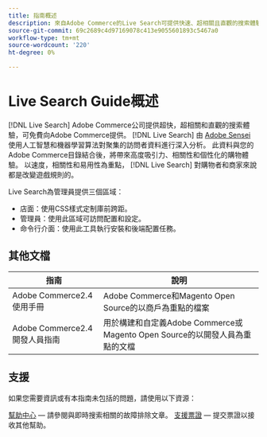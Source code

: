 ```yaml
---
title: 指南概述
description: 來自Adobe Commerce的Live Search可提供快速、超相關且直觀的搜索體驗。
source-git-commit: 69c2689c4d97169078c413e9055601893c5467a0
workflow-type: tm+mt
source-wordcount: '220'
ht-degree: 0%

---
```



# Live Search Guide概述

[!DNL Live Search] Adobe Commerce公司提供超快，超相關和直觀的搜索體驗，可免費向Adobe Commerce提供。 [!DNL Live Search] 由 [Adobe Sensei](https://www.adobe.com/sensei.html) 使用人工智慧和機器學習算法對聚集的訪問者資料進行深入分析。 此資料與您的Adobe Commerce目錄結合後，將帶來高度吸引力、相關性和個性化的購物體驗。 以速度，相關性和易用性為重點， [!DNL Live Search] 對購物者和商家來說都是改變遊戲規則的。

Live Search為管理員提供三個區域：

* 店面：使用CSS樣式定制庫前跨距。
* 管理員：使用此區域可訪問配置和設定。
* 命令行介面：使用此工具執行安裝和後端配置任務。

## 其他文檔

| 指南 | 說明 |
|--- |--- |
| Adobe Commerce2.4使用手冊 | Adobe Commerce和Magento Open Source的以商戶為重點的檔案 |
| Adobe Commerce2.4開發人員指南 | 用於構建和自定義Adobe Commerce或Magento Open Source的以開發人員為重點的文檔 |

## 支援

如果您需要資訊或有本指南未包括的問題，請使用以下資源：

[幫助中心](https://support.magento.com/hc/en-us)  — 請參閱與即時搜索相關的故障排除文章。
[支援票證](https://support.magento.com/hc/en-us/articles/360000913794#submit-ticket)  — 提交票證以接收其他幫助。
